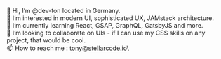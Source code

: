 👋 Hi, I’m @dev-ton located in Germany.\
👀 I’m interested in modern UI, sophisticated UX, JAMstack architecture.\
🌱 I’m currently learning React, GSAP, GraphQL, GatsbyJS and more.\
💞️ I’m looking to collaborate on UIs - if I can use my CSS skills on any project, that would be cool.\
📫 How to reach me : tony@stellarcode.io\

<!---
dev-ton/dev-ton is a ✨ special ✨ repository because its `README.md` (this file) appears on your GitHub profile.
You can click the Preview link to take a look at your changes.
--->

